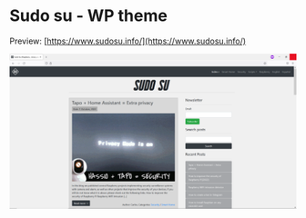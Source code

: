 # Sudo su - WP theme

Preview: [https://www.sudosu.info/](https://www.sudosu.info/)

![screenshot.png](docs/screenshot.png)